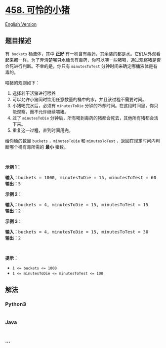 # [458. 可怜的小猪](https://leetcode-cn.com/problems/poor-pigs)

[English Version](https://github.com/yanglr/leetcode-ac/blob/master/assets/0400-0499/0458.Poor%20Pigs/README_EN.md)

## 题目描述

<!-- 这里写题目描述 -->

<p>有<code> buckets</code> 桶液体，其中 <strong>正好</strong> 有一桶含有毒药，其余装的都是水。它们从外观看起来都一样。为了弄清楚哪只水桶含有毒药，你可以喂一些猪喝，通过观察猪是否会死进行判断。不幸的是，你只有 <code>minutesToTest</code> 分钟时间来确定哪桶液体是有毒的。</p>

<p>喂猪的规则如下：</p>

<ol>
	<li>选择若干活猪进行喂养</li>
	<li>可以允许小猪同时饮用任意数量的桶中的水，并且该过程不需要时间。</li>
	<li>小猪喝完水后，必须有 <code>minutesToDie</code> 分钟的冷却时间。在这段时间里，你只能观察，而不允许继续喂猪。</li>
	<li>过了 <code>minutesToDie</code> 分钟后，所有喝到毒药的猪都会死去，其他所有猪都会活下来。</li>
	<li>重复这一过程，直到时间用完。</li>
</ol>

<p>给你桶的数目 <code>buckets</code> ，<code>minutesToDie</code> 和 <code>minutesToTest</code> ，返回在规定时间内判断哪个桶有毒所需的 <strong>最小</strong> 猪数。</p>

<p> </p>

<p><strong>示例 1：</strong></p>

<pre>
<strong>输入：</strong>buckets = 1000, minutesToDie = 15, minutesToTest = 60
<strong>输出：</strong>5
</pre>

<p><strong>示例 2：</strong></p>

<pre>
<strong>输入：</strong>buckets = 4, minutesToDie = 15, minutesToTest = 15
<strong>输出：</strong>2
</pre>

<p><strong>示例 3：</strong></p>

<pre>
<strong>输入：</strong>buckets = 4, minutesToDie = 15, minutesToTest = 30
<strong>输出：</strong>2
</pre>

<p> </p>

<p><strong>提示：</strong></p>

<ul>
	<li><code>1 <= buckets <= 1000</code></li>
	<li><code>1 <= minutesToDie <= minutesToTest <= 100</code></li>
</ul>


## 解法

<!-- 这里可写通用的实现逻辑 -->

<!-- tabs:start -->

### **Python3**

<!-- 这里可写当前语言的特殊实现逻辑 -->

```python

```

### **Java**

<!-- 这里可写当前语言的特殊实现逻辑 -->

```java

```

### **...**

```

```

<!-- tabs:end -->
